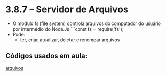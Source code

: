 # 3.8.7 – Servidor de Arquivos

- O módulo fs (file system) controla arquivos do computador do usuário por intermédio do Node.Js ```const fs = require('fs');
- Pode:
  - ler, criar, atualizar, deletar e renomear arquivos

## Códigos usados em aula:

[arquivos](/nodeJs/codigos/arquivos/)